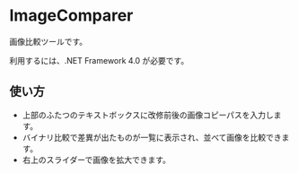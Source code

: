 ImageComparer
=============
画像比較ツールです。

利用するには、.NET Framework 4.0 が必要です。

## 使い方

* 上部のふたつのテキストボックスに改修前後の画像コピーパスを入力します。
* バイナリ比較で差異が出たものが一覧に表示され、並べて画像を比較できます。
* 右上のスライダーで画像を拡大できます。

